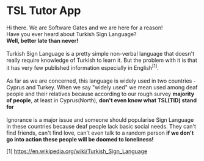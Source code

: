 # TSL Tutor App

Hi there. We are Software Gates and we are here for a reason!<br>
Have you ever heard about Turkish Sign Language?<br>
<b>Well, better late than never!</b><br>
<br>
Turkish Sign Language is a pretty simple non-verbal language that doesn't really require knowledge of Turkish to learn it. But the problem with it is that it has very few published information especially in English<sup>[1]</sup>.<br>
<br>
As far as we are concerned, this language is widely used in two countries - Cyprus and Turkey. When we say "widely used" we mean used among deaf people and their relatives because according to our rough survey <b>majority of people</b>, at least in Cyprus(North), <b>don't even know what TSL(TID) stand for</b>
<br><br>
Ignorance is a major issue and someone should popularise Sign Language in these countries because deaf people lack basic social needs.
They can't find friends, can't find love, can't even talk to a random person <b>if we don't go into action these people will be doomed to loneliness!</b>

[1] https://en.wikipedia.org/wiki/Turkish_Sign_Language


